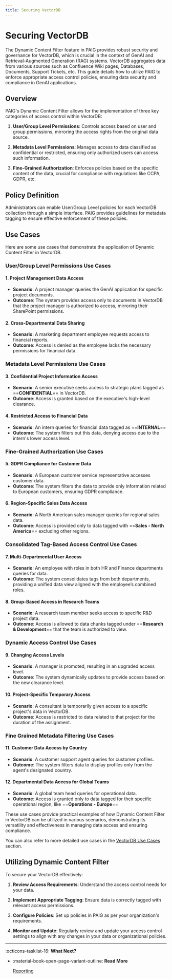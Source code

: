 ```yaml
---
title: Securing VectorDB
---
```


# Securing VectorDB

<!-- md:feature_upgrade ../faq/index.md#enterprise_plan_only: Enterprise Plan Only -->

The Dynamic Content Filter feature in PAIG provides robust security and governance for VectorDB, which is crucial in the
context of GenAI and Retrieval-Augmented Generation (RAG) systems. VectorDB aggregates data from various sources such as
Confluence Wiki pages, Databases, Documents, Support Tickets, etc. This guide details how to utilize PAIG to enforce
appropriate
access control policies, ensuring data security and compliance in GenAI applications.

## Overview

PAIG's Dynamic Content Filter allows for the implementation of three key categories of access control within VectorDB:

1. **User/Group Level Permissions**: Controls access based on user and group permissions, mirroring the access rights
   from the original data source.

2. **Metadata Level Permissions**: Manages access to data classified as confidential or restricted, ensuring only
   authorized users can access such information.

3. **Fine-Grained Authorization**: Enforces policies based on the specific content of the data, crucial for compliance
   with regulations like CCPA, GDPR, etc.

## Policy Definition

Administrators can enable User/Group Level policies for each VectorDB collection through a simple interface. PAIG
provides guidelines for metadata tagging to ensure effective enforcement of these policies.

## Use Cases

Here are some use cases that demonstrate the application of Dynamic Content Filter in VectorDB.

### User/Group Level Permissions Use Cases

#### 1. Project Management Data Access

- **Scenario**: A project manager queries the GenAI application for specific project documents.
- **Outcome**: The system provides access only to documents in VectorDB that the project manager is authorized to
  access, mirroring their SharePoint permissions.

#### 2. Cross-Departmental Data Sharing

- **Scenario**: A marketing department employee requests access to financial reports.
- **Outcome**: Access is denied as the employee lacks the necessary permissions for financial data.

### Metadata Level Permissions Use Cases

#### 3. Confidential Project Information Access

- **Scenario**: A senior executive seeks access to strategic plans tagged as ==**CONFIDENTIAL**== in VectorDB.
- **Outcome**: Access is granted based on the executive's high-level clearance.

#### 4. Restricted Access to Financial Data

- **Scenario**: An intern queries for financial data tagged as ==**INTERNAL**==
- **Outcome**: The system filters out this data, denying access due to the intern's lower access level.

### Fine-Grained Authorization Use Cases

#### 5. GDPR Compliance for Customer Data

- **Scenario**: A European customer service representative accesses customer data.
- **Outcome**: The system filters the data to provide only information related to European customers, ensuring GDPR
  compliance.

#### 6. Region-Specific Sales Data Access

- **Scenario**: A North American sales manager queries for regional sales data.
- **Outcome**: Access is provided only to data tagged with ==**Sales - North America**== excluding other regions.

### Consolidated Tag-Based Access Control Use Cases

#### 7. Multi-Departmental User Access

- **Scenario**: An employee with roles in both HR and Finance departments queries for data.
- **Outcome**: The system consolidates tags from both departments, providing a unified data view aligned with the
  employee’s combined roles.

#### 8. Group-Based Access in Research Teams

- **Scenario**: A research team member seeks access to specific R&D project data.
- **Outcome**: Access is allowed to data chunks tagged under ==**Research & Development**== that the team is authorized to
  view.

### Dynamic Access Control Use Cases

#### 9. Changing Access Levels

- **Scenario**: A manager is promoted, resulting in an upgraded access level.
- **Outcome**: The system dynamically updates to provide access based on the new clearance level.

#### 10. Project-Specific Temporary Access

- **Scenario**: A consultant is temporarily given access to a specific project's data in VectorDB.
- **Outcome**: Access is restricted to data related to that project for the duration of the assignment.

### Fine Grained Metadata Filtering Use Cases

#### 11. Customer Data Access by Country

- **Scenario**: A customer support agent queries for customer profiles.
- **Outcome**: The system filters data to display profiles only from the agent's designated country.

#### 12. Departmental Data Access for Global Teams

- **Scenario**: A global team head queries for operational data.
- **Outcome**: Access is granted only to data tagged for their specific operational region, like ==**Operations - Europe**==


These use cases provide practical examples of how Dynamic Content Filter in VectorDB can be utilized in various
scenarios, demonstrating its versatility and effectiveness in managing data access and ensuring compliance.

You can also refer to more detailed use cases in the [VectorDB Use Cases](../how-to/manage-vectordbs/vectordb-policies.md#use-cases-for-vectordb-policy-management-in-paig) section.

## Utilizing Dynamic Content Filter

To secure your VectorDB effectively:

1. **Review Access Requirements**: Understand the access control needs for your data.

2. **Implement Appropriate Tagging**: Ensure data is correctly tagged with relevant access permissions.

3. **Configure Policies**: Set up policies in PAIG as per your organization's requirements.

4. **Monitor and Update**: Regularly review and update your access control settings to align with any changes in your
   data or organizational policies.

---
:octicons-tasklist-16: **What Next?**

<div class="grid cards" markdown>

-   :material-book-open-page-variant-outline: __Read More__

    [Reporting](reporting/)

</div>

